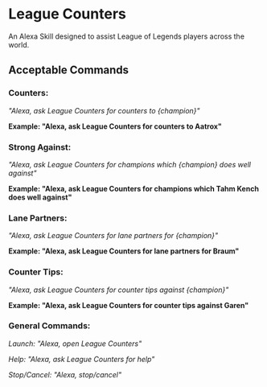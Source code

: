 # League Counters
An Alexa Skill designed to assist League of Legends players across the world.

## Acceptable Commands

### Counters:
  *"Alexa, ask League Counters for counters to {champion}"*

  **Example: "Alexa, ask League Counters for counters to Aatrox"**

### Strong Against:
  *"Alexa, ask League Counters for champions which {champion} does well against"*

  **Example: "Alexa, ask League Counters for champions which Tahm Kench does well against"**

### Lane Partners:
  *"Alexa, ask League Counters for lane partners for {champion}"*

  **Example: "Alexa, ask League Counters for lane partners for Braum"**

### Counter Tips:
  *"Alexa, ask League Counters for counter tips against {champion}"*

  **Example: "Alexa, ask League Counters for counter tips against Garen"**

### General Commands:
*Launch: "Alexa, open League Counters"*

*Help: "Alexa, ask League Counters for help"*

*Stop/Cancel: "Alexa, stop/cancel"*
